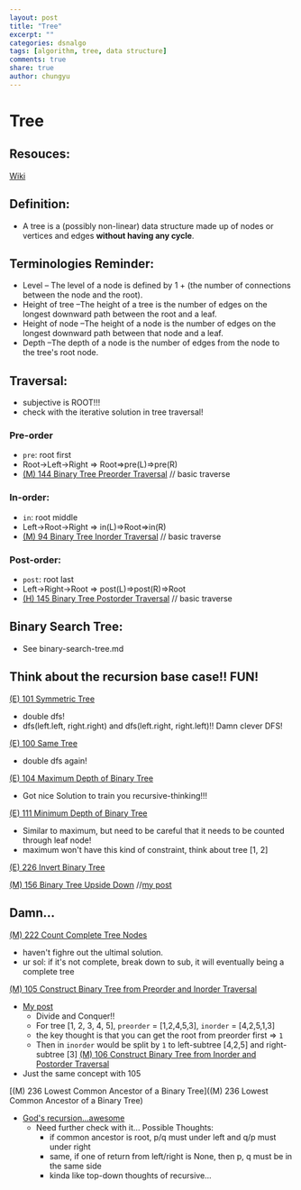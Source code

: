 ```yaml
---
layout: post
title: "Tree"
excerpt: ""
categories: dsnalgo
tags: [algorithm, tree, data structure]
comments: true
share: true
author: chungyu
---
```


# Tree

## Resouces:
[Wiki](https://goo.gl/Oxx1r8)

## Definition:
- A tree is a (possibly non-linear) data structure made up of nodes or vertices and edges **without having any cycle**.

## Terminologies Reminder:
- Level – The level of a node is defined by 1 + (the number of connections between the node and the root).
- Height of tree –The height of a tree is the number of edges on the longest downward path between the root and a leaf.
- Height of node –The height of a node is the number of edges on the longest downward path between that node and a leaf.
- Depth –The depth of a node is the number of edges from the node to the tree's root node.

## Traversal:
  - subjective is ROOT!!!
  - check with the iterative solution in tree traversal!
  
### Pre-order
  - `pre`: root first
  - Root->Left->Right => Root=>pre(L)=>pre(R)
  - [(M) 144 Binary Tree Preorder Traversal](https://leetcode.com/problems/binary-tree-preorder-traversal/) // basic traverse

### In-order:
  - `in`: root middle
  - Left->Root->Right  => in(L)=>Root=>in(R)
  - [(M) 94 Binary Tree Inorder Traversal](https://leetcode.com/problems/binary-tree-inorder-traversal/) // basic traverse
### Post-order:
  - `post`: root last
  - Left->Right->Root => post(L)=>post(R)=>Root
  - [(H) 145 Binary Tree Postorder Traversal](https://leetcode.com/problems/binary-tree-postorder-traversal/) // basic traverse

## Binary Search Tree:
- See binary-search-tree.md


## Think about the recursion base case!! FUN!

[(E) 101 Symmetric Tree](https://leetcode.com/problems/symmetric-tree/)
  - double dfs!
  - dfs(left.left, right.right) and dfs(left.right, right.left)!! Damn clever DFS!

[(E) 100 Same Tree](https://leetcode.com/problems/same-tree/)
  - double dfs again!

[(E) 104 Maximum Depth of Binary Tree](https://leetcode.com/problems/maximum-depth-of-binary-tree/)
  - Got nice Solution to train you recursive-thinking!!!

[(E) 111 Minimum Depth of Binary Tree](https://leetcode.com/problems/minimum-depth-of-binary-tree/)
  - Similar to maximum, but need to be careful that it needs to be counted through leaf node!
  - maximum won't have this kind of constraint, think about tree [1, 2]

[(E) 226 Invert Binary Tree](https://leetcode.com/problems/invert-binary-tree/)

[(M) 156 Binary Tree Upside Down](https://leetcode.com/problems/binary-tree-upside-down/) //[my post](https://goo.gl/nWjB11)

## Damn...

[(M) 222 Count Complete Tree Nodes](https://leetcode.com/problems/count-complete-tree-nodes/)
  - haven't fighre out the ultimal solution.
  - ur sol: if it's not complete, break down to sub, it will eventually being a complete tree

[(M) 105 Construct Binary Tree from Preorder and Inorder Traversal](https://leetcode.com/problems/construct-binary-tree-from-preorder-and-inorder-traversal/)
  - [My post](https://goo.gl/AtkHMl)
    - Divide and Conquer!!
    - For tree [1, 2, 3, 4, 5], `preorder` = [1,2,4,5,3], `inorder` = [4,2,5,1,3]
    - the key thought is that you can get the root from preorder first => `1`
    - Then in `inorder` would be split by `1` to left-subtree [4,2,5] and right-subtree [3]
[(M) 106 Construct Binary Tree from Inorder and Postorder Traversal](https://leetcode.com/problems/construct-binary-tree-from-inorder-and-postorder-traversal/)
  - Just the same concept with 105

[(M) 236 Lowest Common Ancestor of a Binary Tree]((M) 236 Lowest Common Ancestor of a Binary Tree)
  - [God's recursion...awesome](https://goo.gl/rYhikc)
    - Need further check with it... Possible Thoughts:
      - if common ancestor is root, p/q must under left and q/p must under right
      - same, if one of return from left/right is None, then p, q must be in the same side
      - kinda like top-down thoughts of recursive...
